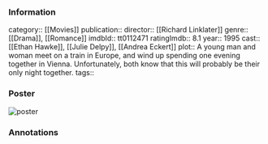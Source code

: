 ### Information
category:: [[Movies]]
publication:: 
director:: [[Richard Linklater]]
genre:: [[Drama]], [[Romance]]
imdbId:: tt0112471
ratingImdb:: 8.1
year:: 1995
cast:: [[Ethan Hawke]], [[Julie Delpy]], [[Andrea Eckert]]
plot:: A young man and woman meet on a train in Europe, and wind up spending one evening together in Vienna. Unfortunately, both know that this will probably be their only night together.
tags::


### Poster
![poster](https://m.media-amazon.com/images/M/MV5BZDZhZmI1ZTUtYWI3NC00NTMwLTk3NWMtNDc0OGNjM2I0ZjlmXkEyXkFqcGc@._V1_SX300.jpg)


### Annotations
